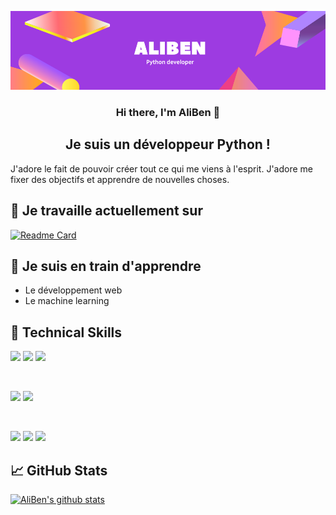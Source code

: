 <p align="center">
  <a href="https://www.yushi.dev/" target="_blank" rel="noreferrer"><img src="./aliben.png" alt="my banner"></a>
</p>

<h3 align="center">
Hi there, I'm AliBen 👋
</h3>

<h2 align="center">
Je suis un développeur Python !
</h2> 

J'adore le fait de pouvoir créer tout ce qui me viens à l'esprit. J'adore me fixer des objectifs et apprendre de nouvelles choses.


## 🔭 Je travaille actuellement sur
[![Readme Card](https://github-readme-stats.vercel.app/api/pin/?username=AliiiBenn&repo=Projet-Jeu-2021)](https://github.com/AliiiBenn/MisteryLand)

## 🌱 Je suis en train d'apprendre

- Le développement web
- Le machine learning

## 💼 Technical Skills

![](https://img.shields.io/badge/Code-JavaScript-informational?style=flat&logo=JavaScript&color=F7DF1E)
![](https://img.shields.io/badge/Code-HTML5-informational?style=flat&logo=HTML5&color=E34F26)
![](https://img.shields.io/badge/Code-Python-informational?style=flat&logo=Python&color=003B57)

</br>

![](https://img.shields.io/badge/Style-Bootstrap-informational?style=flat&logo=Bootstrap&color=7952B3)
![](https://img.shields.io/badge/Style-CSS3-informational?style=flat&logo=CSS3&color=1572B6)


</br>

![](https://img.shields.io/badge/Tools-NPM-informational?style=flat&logo=NPM&color=CB3837)
![](https://img.shields.io/badge/Tools-Git-informational?style=flat&logo=Git&color=F05032)
![](https://img.shields.io/badge/Tools-GitHub-informational?style=flat&logo=GitHub&color=181717)

## 📈 GitHub Stats 

[![AliBen's github stats](https://github-readme-stats.vercel.app/api?username=AliiiBenn)](https://github.com/AliiiBenn)
